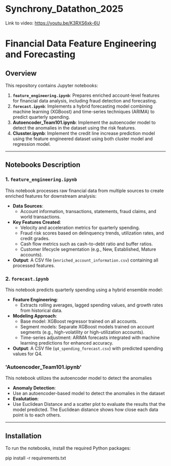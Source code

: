 # Synchrony_Datathon_2025
Link to video: https://youtu.be/K3RXS6xk-6U
# Financial Data Feature Engineering and Forecasting

## Overview

This repository contains Jupyter notebooks:
1. **`feature_engineering.ipynb`**: Prepares enriched account-level features for financial data analysis, including fraud detection and forecasting.
2. **`forecast.ipynb`**: Implements a hybrid forecasting model combining machine learning (XGBoost) and time-series techniques (ARIMA) to predict quarterly spending.
3.  **Autoencoder_Team101.ipynb**: Implement the autoencoder model to detect the anomalies in the dataset using the risk features.
4.  **Clusster.ipynb**: Implement the credit line increase prediction model using the feature engineered dataset using both cluster model and regression model.

---

## Notebooks Description

### 1. `feature_engineering.ipynb`
This notebook processes raw financial data from multiple sources to create enriched features for downstream analysis:
- **Data Sources**:
  - Account information, transactions, statements, fraud claims, and world transactions.
- **Key Features Created**:
  - Velocity and acceleration metrics for quarterly spending.
  - Fraud risk scores based on delinquency trends, utilization rates, and credit grades.
  - Cash flow metrics such as cash-to-debt ratio and buffer ratios.
  - Customer lifecycle segmentation (e.g., New, Established, Mature accounts).
- **Output**: A CSV file (`enriched_account_information.csv`) containing all processed features.

### 2. `forecast.ipynb`
This notebook predicts quarterly spending using a hybrid ensemble model:
- **Feature Engineering**:
  - Extracts rolling averages, lagged spending values, and growth rates from historical data.
- **Modeling Approach**:
  - Base model: XGBoost regressor trained on all accounts.
  - Segment models: Separate XGBoost models trained on account segments (e.g., high-volatility or high-utilization accounts).
  - Time-series adjustment: ARIMA forecasts integrated with machine learning predictions for enhanced accuracy.
- **Output**: A CSV file (`q4_spending_forecast.csv`) with predicted spending values for Q4.

### 'Autoencoder_Team101.ipynb'
This notebook utilizes the autoencoder model to detect the anomalies
- **Anomaly Detection**:
- Use an autoencoder-based model to detect the anomalies in the dataset
- **Evalutation**:
- Use Euclidean Distance and a scatter plot to evaluate the results that the model predicted. The Euclidean distance shows how close each data point is to each others.

---

## Installation

To run the notebooks, install the required Python packages:

pip install -r requirements.txt
